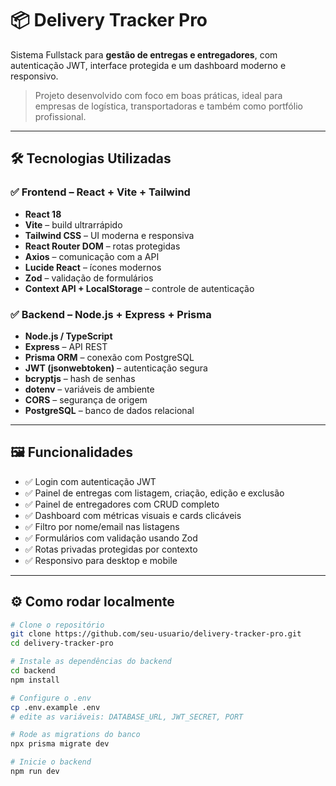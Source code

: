 # 📦 Delivery Tracker Pro

Sistema Fullstack para **gestão de entregas e entregadores**, com autenticação JWT, interface protegida e um dashboard moderno e responsivo.

> Projeto desenvolvido com foco em boas práticas, ideal para empresas de logística, transportadoras e também como portfólio profissional.

---

## 🛠️ Tecnologias Utilizadas

### ✅ **Frontend** – React + Vite + Tailwind

- **React 18**
- **Vite** – build ultrarrápido
- **Tailwind CSS** – UI moderna e responsiva
- **React Router DOM** – rotas protegidas
- **Axios** – comunicação com a API
- **Lucide React** – ícones modernos
- **Zod** – validação de formulários
- **Context API + LocalStorage** – controle de autenticação

### ✅ **Backend** – Node.js + Express + Prisma

- **Node.js / TypeScript**
- **Express** – API REST
- **Prisma ORM** – conexão com PostgreSQL
- **JWT (jsonwebtoken)** – autenticação segura
- **bcryptjs** – hash de senhas
- **dotenv** – variáveis de ambiente
- **CORS** – segurança de origem
- **PostgreSQL** – banco de dados relacional

---

## 🖼️ Funcionalidades

- ✅ Login com autenticação JWT
- ✅ Painel de entregas com listagem, criação, edição e exclusão
- ✅ Painel de entregadores com CRUD completo
- ✅ Dashboard com métricas visuais e cards clicáveis
- ✅ Filtro por nome/email nas listagens
- ✅ Formulários com validação usando Zod
- ✅ Rotas privadas protegidas por contexto
- ✅ Responsivo para desktop e mobile

---

## ⚙️ Como rodar localmente

```bash
# Clone o repositório
git clone https://github.com/seu-usuario/delivery-tracker-pro.git
cd delivery-tracker-pro

# Instale as dependências do backend
cd backend
npm install

# Configure o .env
cp .env.example .env
# edite as variáveis: DATABASE_URL, JWT_SECRET, PORT

# Rode as migrations do banco
npx prisma migrate dev

# Inicie o backend
npm run dev
